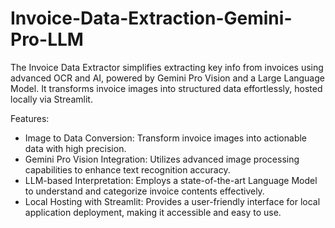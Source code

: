 # Invoice-Data-Extraction-Gemini-Pro-LLM
The Invoice Data Extractor simplifies extracting key info from invoices using advanced OCR and AI, powered by Gemini Pro Vision and a Large Language Model. It transforms invoice images into structured data effortlessly, hosted locally via Streamlit.

Features:

- Image to Data Conversion: Transform invoice images into actionable data with high precision.
- Gemini Pro Vision Integration: Utilizes advanced image processing capabilities to enhance text recognition accuracy.
- LLM-based Interpretation: Employs a state-of-the-art Language Model to understand and categorize invoice contents effectively.
- Local Hosting with Streamlit: Provides a user-friendly interface for local application deployment, making it accessible and easy to use.

